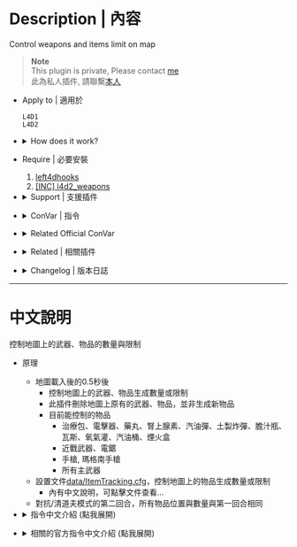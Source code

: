 # Description | 內容
Control weapons and items limit on map

> __Note__ <br/>
This plugin is private, Please contact [me](/#私人插件列表-private-plugins-list)<br/>
此為私人插件, 請聯繫[本人](/#私人插件列表-private-plugins-list)

* Apply to | 適用於
	```
	L4D1
	L4D2
	```

* <details><summary>How does it work?</summary>

	* On map starts loading 0.5 second later
		* Find all weapons and items on the map and control limit
		* Removes weapons and items until total numbers match the limit
			* First aid kits, defibrillators, pills, adrenalines, molotovs, pipe bombs, vomitjars, prop tanks, oxy tanks, gas cans, fireworks
			* Melee weapons, chainsaws
			* Pistol, magnum pistols
			* All primary weapons
	* Modify [data/ItemTracking.cfg](data/ItemTracking.cfg) and control weapons and items limit on the map
		* Click file for more details...
	* Keep item spawns the same position number on both rounds in versus/scavenge
</details>

* Require | 必要安裝
	1. [left4dhooks](https://forums.alliedmods.net/showthread.php?t=321696)
	2. [[INC] l4d2_weapons](/L4D_插件/Require_檔案/scripting/include/l4d2_weapons.inc)

* <details><summary>Support | 支援插件</summary>

	1. [l4d2_replace_gun_item](/L4D_插件/Items_物品/l4d2_replace_gun_item): Delete weapons and items on the map and replace guns/items/melees with other guns/items/melees
		* 刪除地圖上的大槍、治療包、近戰、其他投擲物與物品，並替換成其他武器、物品、近戰
</details>

* <details><summary>ConVar | 指令</summary>

	* cfg/sourcemod/itemtracking.cfg
		```php
		// If 1, Enable the itemtracking
		itemtracking_enable "1"

		// If 1, Keep item spawns the same on both rounds in versus/scavenge
		itemtracking_savespawns_VS "1"

		// If 1, Keep item spawns the same as first sound in coop/realism/survival
		itemtracking_savespawns_CP "0"
		```
</details>

* <details><summary>Related Official ConVar</summary>

	* You can ignore the following convars.

	| ConVar/Command  				| Parameters or default value	   			| Effect|
	| -------------|:-----------------:|:-------------:|
	| director_adrenaline_density 					| 6.48 	| Adrenaline shots per 100 yards square |
	| director_ammo_density         				| 6.48  | Ammo per 100 yards square |
	| director_configurable_weapon_spawn_density    | -1.0  | Items per 100 yards square (-1 to spawn all) |
	| director_defibrillator_density         		| 6.48  | Defibrillators per 100 yards square |
	| director_gas_can_density         				| 6.48  | Gas cans per 100 yards square |
	| director_magnum_spawn_density         		| -1.0  | Magnum weapons per 100 yards square (-1 to spawn all) |
	| director_melee_weapon_density         		| 6.48  | Melee weapons per 100 yards square |
	| director_molotov_density        				| 6.48  | Molotovs per 100 yards square |
	| director_oxygen_tank_density         			| 6.48  | Oxygen tanks per 100 yards square |
	| director_pain_pill_density         			| 6.48  | Pain pills per 100 yards square |
	| director_pipe_bomb_density         			| 6.48  | Pipe bombs per 100 yards square |
	| director_pistol_density         				| 4  	| Pistols per 100 yards square |
	| director_propane_tank_density         		| 6.48  | Propane tanks per 100 yards square |
	| director_super_weapon_density         		| 6.48  | Items per 100 yards square (Grenade Launcher, M60) |
	| director_upgradepack_density         			| 6.48  | Upgrade packs per 100 yards square |
	| director_vomitjar_density         			| 6.48  | Vomitjars per 100 yards square |
	| director_scavenge_item_override         		| 0  	| Override map-specified item densities with cvar values for tuning |
	| director_finale_item_cluster_count         	| 3 	| How many clusters of items will be populated in the finale |
	| director_item_cluster_range         			| 50 	| Scavenge items of the same kind that are this close to each other are considered a single 'cluster' for population purposes |
	| director_weapon_cluster_range         		| 100 	| Scavenge weapons within this range are selected to be of the same tier, and not contain duplicate types |
</details>

* <details><summary>Related | 相關插件</summary>

	1. [coopbosses_ifier](/L4D_插件/Coop_戰役模式/coopbosses_ifier): Sets a tank and witch spawn point on every map in coop mode
		> 戰役模式下每一張地圖挑選隨機路程生成一隻Tank與一個Witch
</details>

* <details><summary>Changelog | 版本日誌</summary>
	
	* 1.4h (2025/3/21)
		* Add all weapons, melee and chainsaws....
		* Update data file

	* v1.3h (2024-12-7)
		* Update data
		* Remove final area
		* Support all maps
		* Remake code
		* control more items: gas cans, prop tanks, oxy tanks, firworks

	* v1.2h (2024-2-19)
		* Support second final area (ex: c2m5)
		* Update Cvars

	* v1.1h (2023-7-3)
		* Support Coop/Realism/Versus/Survival/Scavenge

	* v1.0h
		* Individual plugin
		* More data keyvalue
		* More Cvars
		* Control items in start safe area and in end safe area & in final area

	* v0.0
	    * [From SirPlease/L4D2-Competitive-Rework](https://github.com/SirPlease/L4D2-Competitive-Rework/blob/master/addons/sourcemod/scripting/confoglcompmod/ItemTracking.sp)
</details>

- - - -
# 中文說明
控制地圖上的武器、物品的數量與限制

* 原理
	* 地圖載入後的0.5秒後
		* 控制地圖上的武器、物品生成數量或限制
		* 此插件刪除地圖上原有的武器、物品，並非生成新物品
		* 目前能控制的物品
			* 治療包、電擊器、藥丸、腎上腺素、汽油彈、土製炸彈、膽汁瓶、瓦斯、氧氣灌、汽油桶、煙火盒
			* 近戰武器、電鋸
			* 手槍, 瑪格南手槍
			* 所有主武器
	* 設置文件[data/ItemTracking.cfg](data/ItemTracking.cfg)，控制地圖上的物品生成數量或限制
		* 內有中文說明，可點擊文件查看...
	* 對抗/清道夫模式的第二回合，所有物品位置與數量與第一回合相同

* <details><summary>指令中文介紹 (點我展開)</summary>

	* cfg/sourcemod/itemtracking.cfg
		```php
		// 0=關閉插件, 1=啟動插件
		itemtracking_enable "1"

		// 為1時，對抗/清道夫模式第二回合，強制所有物品位置與數量要與第一回合相同
		itemtracking_savespawns_VS "1"

		// 為1時，戰役/寫實/生存模式第二.三.四......回合之後，強制所有物品位置與數量要與第一回合相同
		itemtracking_savespawns_CP "0"
		```
</details>

* <details><summary>相關的官方指令中文介紹 (點我展開)</summary>

	* 以下指令可以寫入文件 ```cfg/server.cfg```，自行調整 (也可以不用寫)

	| ConVar/Command  				| Parameters or default value	   			| Effect|
	| -------------|:-----------------:|:-------------:|
	| director_adrenaline_density 					| 6.48 	| 腎上腺素生成密度，每 100 碼平方單位生成的數量 (數字越大，地圖上該物品數量越多) |
	| director_ammo_density         				| 6.48  | 彈藥堆生成密度，每 100 碼平方單位生成的數量 (數字越大，地圖上該物品數量越多) |
	| director_configurable_weapon_spawn_density    | -1.0  | 每 100 碼平方單位生成的武器數量 (-1 = 全部生成) |
	| director_defibrillator_density         		| 6.48  | 電擊器生成密度，每 100 碼平方單位生成的數量 |
	| director_gas_can_density         				| 6.48  | 汽油桶生成密度，每 100 碼平方單位生成的數量 |
	| director_magnum_spawn_density         		| -1.0  | 瑪格南手槍生成密度，每 100 碼平方單位生成的數量 (-1 = 全部生成) |
	| director_melee_weapon_density         		| 6.48  | 近戰武器生成密度，每 100 碼平方單位生成的數量 |
	| director_molotov_density        				| 6.48  | 火瓶生成密度，每 100 碼平方單位生成的數量 |
	| director_oxygen_tank_density         			| 6.48  | 氧氣罐生成密度，每 100 碼平方單位生成的數量 |
	| director_pain_pill_density         			| 6.48  | 藥丸生成密度，每 100 碼平方單位生成的數量 |
	| director_pipe_bomb_density         			| 6.48  | 土製炸彈生成密度，每 100 碼平方單位生成的數量 |
	| director_pistol_density         				| 4  	| 手槍生成密度，每 100 碼平方單位生成的數量 |
	| director_propane_tank_density         		| 6.48  | 瓦斯桶生成密度，每 100 碼平方單位生成的數量 |
	| director_super_weapon_density         		| 6.48  | 超級武器生成密度，每 100 碼平方單位生成的數量 (榴彈發射器, M60) |
	| director_upgradepack_density         			| 6.48  | 高爆彈包與火焰彈包生成密度，每 100 碼平方單位生成的數量 |
	| director_vomitjar_density         			| 6.48  | 膽汁瓶生成密度，每 100 碼平方單位生成的數量 |
	| director_scavenge_item_override         		| 0  	| (不知道實際功能) Override map-specified item densities with cvar values for tuning |
	| director_finale_item_cluster_count         	| 3 	| (不知道實際功能) How many clusters of items will be populated in the finale |
	| director_item_cluster_range         			| 50 	| (不知道實際功能) Scavenge items of the same kind that are this close to each other are considered a single 'cluster' for population purposes |
	| director_weapon_cluster_range         		| 100 	| (不知道實際功能) Scavenge weapons within this range are selected to be of the same tier, and not contain duplicate types |
</details>